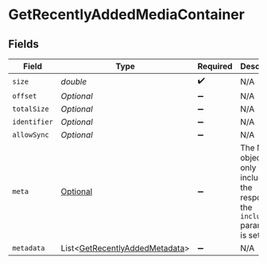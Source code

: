 # GetRecentlyAddedMediaContainer


## Fields

| Field                                                                                           | Type                                                                                            | Required                                                                                        | Description                                                                                     | Example                                                                                         |
| ----------------------------------------------------------------------------------------------- | ----------------------------------------------------------------------------------------------- | ----------------------------------------------------------------------------------------------- | ----------------------------------------------------------------------------------------------- | ----------------------------------------------------------------------------------------------- |
| `size`                                                                                          | *double*                                                                                        | :heavy_check_mark:                                                                              | N/A                                                                                             | 50                                                                                              |
| `offset`                                                                                        | *Optional<Integer>*                                                                             | :heavy_minus_sign:                                                                              | N/A                                                                                             |                                                                                                 |
| `totalSize`                                                                                     | *Optional<Integer>*                                                                             | :heavy_minus_sign:                                                                              | N/A                                                                                             |                                                                                                 |
| `identifier`                                                                                    | *Optional<String>*                                                                              | :heavy_minus_sign:                                                                              | N/A                                                                                             | com.plexapp.plugins.library                                                                     |
| `allowSync`                                                                                     | *Optional<Boolean>*                                                                             | :heavy_minus_sign:                                                                              | N/A                                                                                             |                                                                                                 |
| `meta`                                                                                          | [Optional<Meta>](../../models/operations/Meta.md)                                               | :heavy_minus_sign:                                                                              | The Meta object is only included in the response if the `includeMeta` parameter is set to `1`.<br/> |                                                                                                 |
| `metadata`                                                                                      | List<[GetRecentlyAddedMetadata](../../models/operations/GetRecentlyAddedMetadata.md)>           | :heavy_minus_sign:                                                                              | N/A                                                                                             |                                                                                                 |